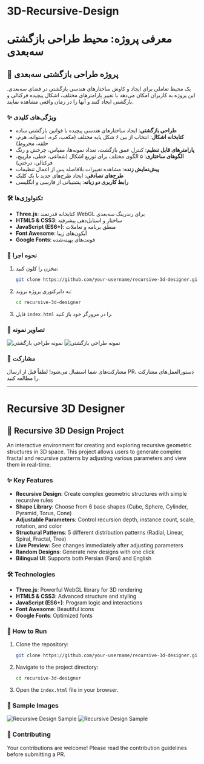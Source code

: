 # 3D-Recursive-Design
# معرفی پروژه: محیط طراحی بازگشتی سه‌بعدی

## 🌟 پروژه طراحی بازگشتی سه‌بعدی

یک محیط تعاملی برای ایجاد و کاوش ساختارهای هندسی بازگشتی در فضای سه‌بعدی. این پروژه به کاربران امکان می‌دهد با تغییر پارامترهای مختلف، اشکال پیچیده فرکتالی و بازگشتی ایجاد کنند و آنها را در زمان واقعی مشاهده نمایند.

### ✨ ویژگی‌های کلیدی
- **طراحی بازگشتی**: ایجاد ساختارهای هندسی پیچیده با قوانین بازگشتی ساده
- **کتابخانه اشکال**: انتخاب از بین ۶ شکل پایه مختلف (مکعب، کره، استوانه، هرم، حلقه، مخروط)
- **پارامترهای قابل تنظیم**: کنترل عمق بازگشت، تعداد نمونه‌ها، مقیاس، چرخش و رنگ
- **الگوهای ساختاری**: ۵ الگوی مختلف برای توزیع اشکال (شعاعی، خطی، مارپیچ، فرکتالی، درختی)
- **پیش‌نمایش زنده**: مشاهده تغییرات بلافاصله پس از اعمال تنظیمات
- **طرح‌های تصادفی**: ایجاد طرح‌های جدید با یک کلیک
- **رابط کاربری دو زبانه**: پشتیبانی از فارسی و انگلیسی

### 🛠️ تکنولوژی‌ها
- **Three.js**: کتابخانه قدرتمند WebGL برای رندرینگ سه‌بعدی
- **HTML5 & CSS3**: ساختار و استایل‌دهی پیشرفته
- **JavaScript (ES6+)**: منطق برنامه و تعاملات
- **Font Awesome**: آیکون‌های زیبا
- **Google Fonts**: فونت‌های بهینه‌شده

### 🚀 نحوه اجرا
1. مخزن را کلون کنید:
   ```bash
   git clone https://github.com/your-username/recursive-3d-designer.git
   ```
2. به دایرکتوری پروژه بروید:
   ```bash
   cd recursive-3d-designer
   ```
3. فایل `index.html` را در مرورگر خود باز کنید.

### 📸 تصاویر نمونه
![نمونه طراحی بازگشتی](screenshots/sample1.png)
![نمونه طراحی بازگشتی](screenshots/sample2.png)

### 🤝 مشارکت
مشارکت‌های شما استقبال می‌شود! لطفاً قبل از ارسال PR، دستورالعمل‌های مشارکت را مطالعه کنید.

---

# Recursive 3D Designer

## 🌟 Recursive 3D Design Project

An interactive environment for creating and exploring recursive geometric structures in 3D space. This project allows users to generate complex fractal and recursive patterns by adjusting various parameters and view them in real-time.

### ✨ Key Features
- **Recursive Design**: Create complex geometric structures with simple recursive rules
- **Shape Library**: Choose from 6 base shapes (Cube, Sphere, Cylinder, Pyramid, Torus, Cone)
- **Adjustable Parameters**: Control recursion depth, instance count, scale, rotation, and color
- **Structural Patterns**: 5 different distribution patterns (Radial, Linear, Spiral, Fractal, Tree)
- **Live Preview**: See changes immediately after adjusting parameters
- **Random Designs**: Generate new designs with one click
- **Bilingual UI**: Supports both Persian (Farsi) and English

### 🛠️ Technologies
- **Three.js**: Powerful WebGL library for 3D rendering
- **HTML5 & CSS3**: Advanced structure and styling
- **JavaScript (ES6+)**: Program logic and interactions
- **Font Awesome**: Beautiful icons
- **Google Fonts**: Optimized fonts

### 🚀 How to Run
1. Clone the repository:
   ```bash
   git clone https://github.com/your-username/recursive-3d-designer.git
   ```
2. Navigate to the project directory:
   ```bash
   cd recursive-3d-designer
   ```
3. Open the `index.html` file in your browser.

### 📸 Sample Images
![Recursive Design Sample](screenshots/sample1.png)
![Recursive Design Sample](screenshots/sample2.png)

### 🤝 Contributing
Your contributions are welcome! Please read the contribution guidelines before submitting a PR.
